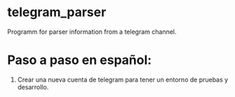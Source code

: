 # telegram_parser
Programm for parser information from a telegram channel.






# Paso a paso en español:
1. Crear una nueva cuenta de telegram para tener un entorno de pruebas y desarrollo.
